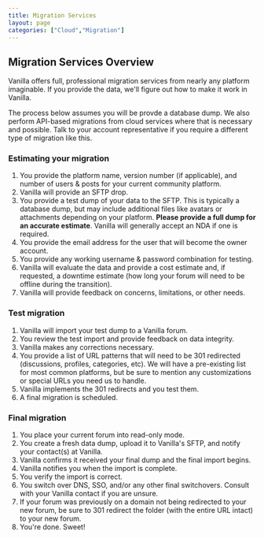 ```yaml
---
title: Migration Services
layout: page
categories: ["Cloud","Migration"]
---
```


## Migration Services Overview

Vanilla offers full, professional migration services from nearly any platform imaginable. If you provide the data, we'll figure out how to make it work in Vanilla.

The process below assumes you will be provde a database dump. We also perform API-based migrations from cloud services where that is necessary and possible. Talk to your account representative if you require a different type of migration like this.

### Estimating your migration

1. You provide the platform name, version number (if applicable), and number of users & posts for your current community platform.
1. Vanilla will provide an SFTP drop.
1. You provide a test dump of your data to the SFTP. This is typically a database dump, but may include additional files like avatars or attachments depending on your platform. **Please provide a full dump for an accurate estimate**. Vanilla will generally accept an NDA if one is required.
2. You provide the email address for the user that will become the owner account.
3. You provide any working username & password combination for testing.
2. Vanilla will evaluate the data and provide a cost estimate and, if requested, a downtime estimate (how long your forum will need to be offline during the transition).
3. Vanilla will provide feedback on concerns, limitations, or other needs.

### Test migration

1. Vanilla will import your test dump to a Vanilla forum.
2. You review the test import and provide feedback on data integrity.
3. Vanilla makes any corrections necessary.
4. You provide a list of URL patterns that will need to be 301 redirected (discussions, profiles, categories, etc). We will have a pre-existing list for most common platforms, but be sure to mention any customizations or special URLs you need us to handle.
5. Vanilla implements the 301 redirects and you test them.
6. A final migration is scheduled.

### Final migration

1. You place your current forum into read-only mode.
2. You create a fresh data dump, upload it to Vanilla's SFTP, and notify your contact(s) at Vanilla.
3. Vanilla confirms it received your final dump and the final import begins.
4. Vanilla notifies you when the import is complete.
5. You verify the import is correct.
6. You switch over DNS, SSO, and/or any other final switchovers. Consult with your Vanilla contact if you are unsure.
7. If your forum was previously on a domain not being redirected to your new forum, be sure to 301 redirect the folder (with the entire URL intact) to your new forum.
8. You're done. Sweet!
